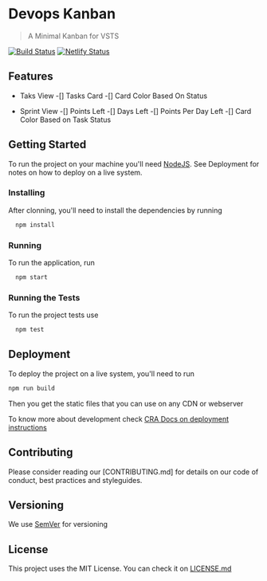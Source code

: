 # Devops Kanban

> A Minimal Kanban for VSTS

[![Build Status](https://travis-ci.org/caiobep/devops-kanban.svg?branch=master)](https://travis-ci.org/caiobep/devops-kanban)
[![Netlify Status](https://api.netlify.com/api/v1/badges/6c692f33-19e2-430f-a9c1-ef296fb18336/deploy-status)](https://app.netlify.com/sites/serene-beaver-89e6e1/deploys)

## Features

- Taks View
  -[] Tasks Card
  -[] Card Color Based On Status

- Sprint View
  -[] Points Left
  -[] Days Left
  -[] Points Per Day Left
  -[] Card Color Based on Task Status

## Getting Started

To run the project on your machine you'll need [NodeJS](https://nodejs.org/en/).
See Deployment for notes on how to deploy on a live system.

### Installing

After clonning, you'll need to install the dependencies by running

```bash
  npm install
```

### Running

To run the application, run

```bash
  npm start
```

### Running the Tests

To run the project tests use

```bash
  npm test
```

## Deployment

To deploy the project on a live system, you'll need to run 

```bash
npm run build
```

Then you get the static files that you can use on any CDN or webserver

To know more about development check [CRA Docs on deployment instructions](https://facebook.github.io/create-react-app/docs/deployment#docsNav)


## Contributing

Please consider reading our [CONTRIBUTING.md] for details on our code of conduct, best practices and styleguides.

## Versioning

We use [SemVer](https://semver.org/) for versioning 

## License

This project uses the MIT License. You can check it on [LICENSE.md](./LICENSE.md)
